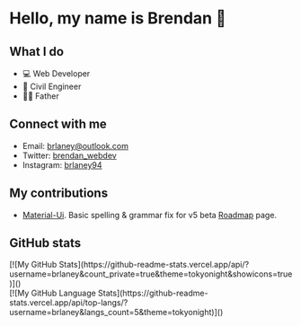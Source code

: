# Hello, my name is Brendan 👋

## What I do

- 💻 Web Developer
- 🔧 Civil Engineer 
- 👨‍👦 Father

## Connect with me

* Email: <brlaney@outlook.com>
* Twitter: [brendan_webdev](https://twitter.com/Brendan_webdev)
* Instagram: [brlaney94](https://www.instagram.com/brlaney94/)

## My contributions

- [Material-Ui](https://github.com/mui-org/material-ui). Basic spelling & grammar fix for v5 beta [Roadmap](https://next.material-ui.com/discover-more/roadmap/) page. 

## GitHub stats

<div style="justify-content: center">
  [![My GitHub Stats](https://github-readme-stats.vercel.app/api/?username=brlaney&count_private=true&theme=tokyonight&showicons=true)]()
</div>
<div style="justify-content: center">
  [![My GitHub Language Stats](https://github-readme-stats.vercel.app/api/top-langs/?username=brlaney&langs_count=5&theme=tokyonight)]()
</div>

